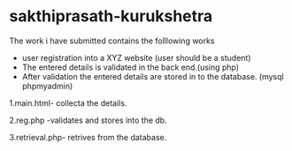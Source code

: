 # sakthiprasath-kurukshetra

The work i have submitted contains the folllowing works
   
   * user registration into  a  XYZ website (user should be a student)
   * The entered details is validated in the back end.(using php)
   * After validation the entered details are stored in to  the database. (mysql phpmyadmin)    


 1.main.html- collecta the details.
 
 2.reg.php -validates and stores into the db.
 
 3.retrieval.php- retrives from the database.
